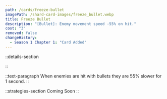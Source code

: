 ```yaml
---
path: /cards/freeze-bullet
imagePath: /shard-card-images/freeze_bullet.webp
title: Freeze Bullet
description: "[Bullet]: Enemy movement speed -55% on hit."
cost: "3"
removed: false
changeHistory:
  - Season 1 Chapter 1: "Card Added"
---
```


::details-section

::

::text-paragraph
When enemies are hit with bullets they are 55% slower for 1 second.
::

::strategies-section
Coming Soon
::
